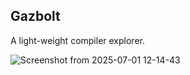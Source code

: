 
## Gazbolt

A light-weight compiler explorer.

![Screenshot from 2025-07-01 12-14-43](https://github.com/user-attachments/assets/13824078-e050-4b3a-843a-5d51df8dcd70)
